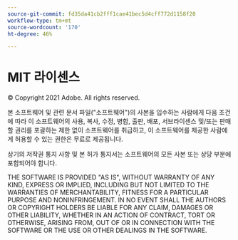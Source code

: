```yaml
---
source-git-commit: fd35da41cb2fff1cae41bec5d4cff772d1158f20
workflow-type: tm+mt
source-wordcount: '170'
ht-degree: 46%

---
```

# MIT 라이센스

© Copyright 2021 Adobe. All rights reserved.

본 소프트웨어 및 관련 문서 파일(&quot;소프트웨어&quot;)의 사본을 입수하는 사람에게 다음 조건에 따라 이 소프트웨어의 사용, 복사, 수정, 병합, 출판, 배포, 서브라이센스 및/또는 판매할 권리를 포괄하는 제한 없이 소프트웨어를 취급하고, 이 소프트웨어를 제공한 사람에게 허용할 수 있는 권한은 무료로 제공됩니다.

상기의 저작권 통지 사항 및 본 허가 통지서는 소프트웨어의 모든 사본 또는 상당 부분에 포함되어야 합니다.

THE SOFTWARE IS PROVIDED &quot;AS IS&quot;, WITHOUT WARRANTY OF ANY KIND,
EXPRESS OR IMPLIED, INCLUDING BUT NOT LIMITED TO THE WARRANTIES OF
MERCHANTABILITY, FITNESS FOR A PARTICULAR PURPOSE AND
NONINFRINGEMENT. IN NO EVENT SHALL THE AUTHORS OR COPYRIGHT HOLDERS BE
LIABLE FOR ANY CLAIM, DAMAGES OR OTHER LIABILITY, WHETHER IN AN ACTION
OF CONTRACT, TORT OR OTHERWISE, ARISING FROM, OUT OF OR IN CONNECTION
WITH THE SOFTWARE OR THE USE OR OTHER DEALINGS IN THE SOFTWARE.
